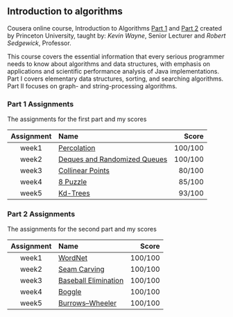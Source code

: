 ## Introduction to algorithms

Cousera online course, Introduction to Algorithms [Part 1](https://www.coursera.org/learn/algorithms-part1) and [Part 2](https://www.coursera.org/learn/algorithms-part2) created by Princeton University, taught by: *Kevin Wayne*, Senior Lecturer and *Robert Sedgewick*, Professor.

This course covers the essential information that every serious programmer needs to know about algorithms and data structures, with emphasis on applications and scientific performance analysis of Java implementations. Part I covers elementary data structures, sorting, and searching algorithms. Part II focuses on graph- and string-processing algorithms.

### Part 1 Assignments
The assignments for the first part and my scores

| Assignment |              Name                 |  Score  |
|:----------:|:----------------------------------| -------:|
| week1      | [Percolation][1]                  | 100/100 |
| week2      | [Deques and Randomized Queues][2] | 100/100 |
| week3      | [Collinear Points][3]             |  80/100 |
| week4      | [8 Puzzle][4]                     |  85/100 |
| week5      | [Kd-Trees][5]                     |  93/100 |

[1]: https://coursera.cs.princeton.edu/algs4/assignments/percolation/specification.php
[2]: https://coursera.cs.princeton.edu/algs4/assignments/queues/specification.php
[3]: https://coursera.cs.princeton.edu/algs4/assignments/collinear/specification.php
[4]: https://coursera.cs.princeton.edu/algs4/assignments/8puzzle/specification.php
[5]: https://coursera.cs.princeton.edu/algs4/assignments/kdtree/specification.php


### Part 2 Assignments
The assignments for the second part and my scores

| Assignment |              Name                 |  Score  |
|:----------:|:----------------------------------| -------:|
| week1      | [WordNet][6]                      | 100/100 |
| week2      | [Seam Carving][7]                 | 100/100 |
| week3      | [Baseball Elimination][8]         | 100/100 |
| week4      | [Boggle][9]                       | 100/100 |
| week5      | [Burrows–Wheeler][10]             | 100/100 |

[6]: https://coursera.cs.princeton.edu/algs4/assignments/wordnet/specification.php
[7]: https://coursera.cs.princeton.edu/algs4/assignments/seam/specification.php
[8]: https://coursera.cs.princeton.edu/algs4/assignments/baseball/specification.php
[9]: https://coursera.cs.princeton.edu/algs4/assignments/boggle/specification.php
[10]: https://coursera.cs.princeton.edu/algs4/assignments/burrows/specification.php